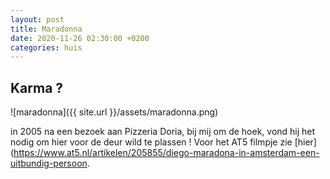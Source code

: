 ```yaml
---
layout: post
title: Maradonna
date: 2020-11-26 02:30:00 +0200
categories: huis
---
```

## Karma ?

![maradonna]({{ site.url }}/assets/maradonna.png)  

in 2005 na een bezoek aan Pizzeria Doria, bij mij om de hoek, vond hij het nodig om hier voor de deur wild te plassen !
Voor het AT5 filmpje zie [hier](https://www.at5.nl/artikelen/205855/diego-maradona-in-amsterdam-een-uitbundig-persoon.
